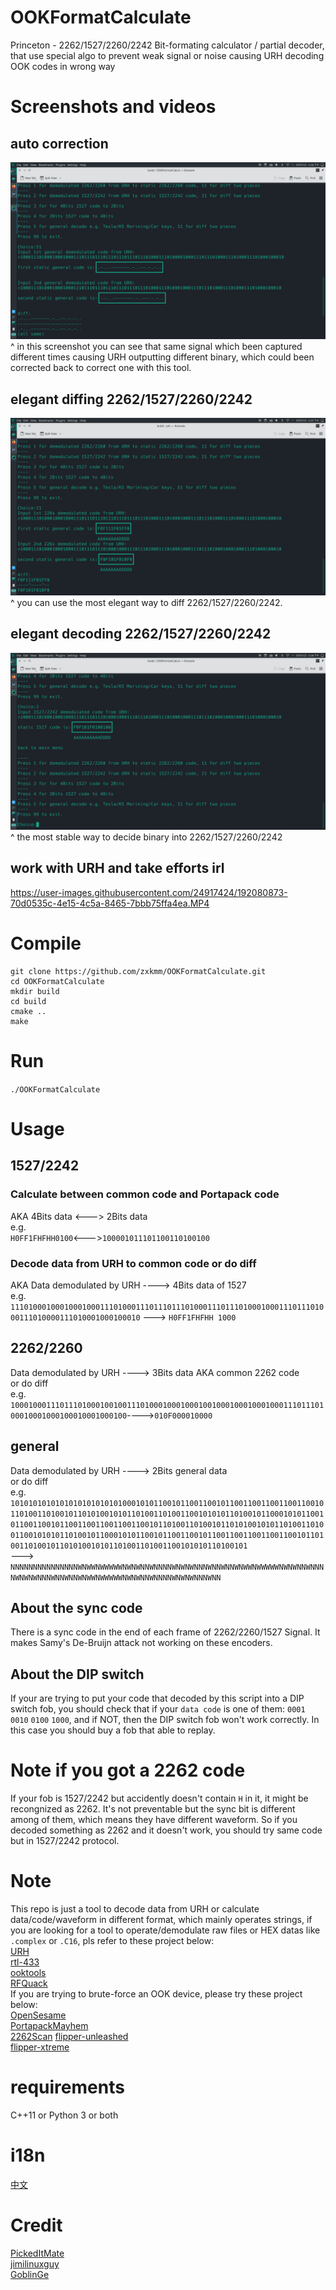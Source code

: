 # OOKFormatCalculate
Princeton - 2262/1527/2260/2242 Bit-formating calculator / partial decoder, that use special algo to prevent weak signal or noise causing URH decoding OOK codes in wrong way  

# Screenshots and videos

## auto correction
![screenshot1.png](tools%2Fresources%2Fscreenshot1.png)
^ in this screenshot you can see that same signal which been captured different times causing URH outputting different binary, which could been corrected back to correct one with this tool.  


## elegant diffing 2262/1527/2260/2242
![screenshot2.png](tools%2Fresources%2Fscreenshot2.png)
^ you can use the most elegant way to diff 2262/1527/2260/2242.    


## elegant decoding 2262/1527/2260/2242
![screenshot3.png](tools%2Fresources%2Fscreenshot3.png)
^ the most stable way to decide binary into 2262/1527/2260/2242  
  
## work with URH and take efforts irl
https://user-images.githubusercontent.com/24917424/192080873-70d0535c-4e15-4c5a-8465-7bbb75ffa4ea.MP4

# Compile
```angular2html
git clone https://github.com/zxkmm/OOKFormatCalculate.git
cd OOKFormatCalculate
mkdir build
cd build
cmake ..
make
```

# Run
``./OOKFormatCalculate``

# Usage
## 1527/2242
### Calculate between common code and Portapack code
AKA 4Bits data <---> 2Bits data  
e.g.  
``H0FF1FHFHH0100``<--->``100001011101100110100100``  

### Decode data from URH to common code or do diff  
AKA Data demodulated by URH ----> 4Bits data of 1527   
e.g.  
``111010001000100010001110100011101110111010001110111010001000111011101000111010000111010001000100010`` ---> `H0FF1FHFHH 1000`
## 2262/2260
Data demodulated by URH  ---->  3Bits data AKA common 2262 code  
or do diff  
e.g.   
``100010001110111010001001001110100010001000100100010001000100011101110100010001000100010001000100``---->``010F000010000``  
## general
Data demodulated by URH ----> 2Bits general data  
or do diff  
e.g. ``101010101010101010101010100010101100101100110010110011001100110011001011010011010010110101001010110100110100110010101011010010110001010110010110011001011001100110011001100101101001101001011010100101011010011010011001010101101001011000101011001011001100101100110011001100110010110100110100101101010010101101001101001100101010110100101 ``  
--->  
``NNNNNNNNNNNNNNNWNWWNWWWWWNWNWNNWNNNNWNWNWNNNWNNWNNWNWWNWWWWWNWNWNNWNNNNWNWNWNNNWNNWNNWNWWNWWWWWNWNWNNWNNNNWNWNWNNNWNN``

## About the sync code
There is a sync code in the end of each frame of 2262/2260/1527 Signal. It makes Samy's De-Bruijn attack not working on these encoders.

## About the DIP switch  
If your are trying to put your code that decoded by this script into a DIP switch fob, you should check that if your ``data code`` is one of them: ``0001`` ``0010`` ``0100`` ``1000``, and if NOT, then the DIP switch fob won't work correctly. In this case you should buy a fob that able to replay.


# Note if you got a 2262 code
If your fob is 1527/2242 but accidently doesn't contain ``H`` in it, it might be recongnized as 2262. It's not preventable but the sync bit is different among of them, which means they have different waveform. So if you decoded something as 2262 and it doesn't work, you should try same code but in 1527/2242 protocol.
# Note  
This repo is just a tool to decode data from URH or calculate data/code/waveform in different format, which mainly operates strings, if you are looking for a tool to operate/demodulate raw files or HEX datas like ```.complex``` or ```.C16```, pls refer to these project below:  
[URH](https://github.com/jopohl/urh)  
[rtl-433](https://github.com/merbanan/rtl_433)  
[ooktools](https://github.com/leonjza/ooktools)   
[RFQuack](https://github.com/rfquack/RFQuack)  
If you are trying to brute-force an OOK device, please try these project below:  
[OpenSesame](https://github.com/samyk/opensesame)  
[PortapackMayhem](https://github.com/eried/portapack-mayhem)  
[2262Scan](https://github.com/zxkmm/2262Scan)
[flipper-unleashed](https://github.com/DarkFlippers/unleashed-firmware)  
[flipper-xtreme](https://github.com/Flipper-XFW/Xtreme-Firmware)
# requirements
C++11 or Python 3 or both
# i18n
[中文](https://github.com/zxkmm/OOKFormatCalculate/blob/main/Chinese.md)
# Credit
[PickedItMate](https://github.com/pickeditmate)  
[jimilinuxguy](https://github.com/jimilinuxguy)  
[GoblinGe](https://github.com/GoblinGe)  
 
